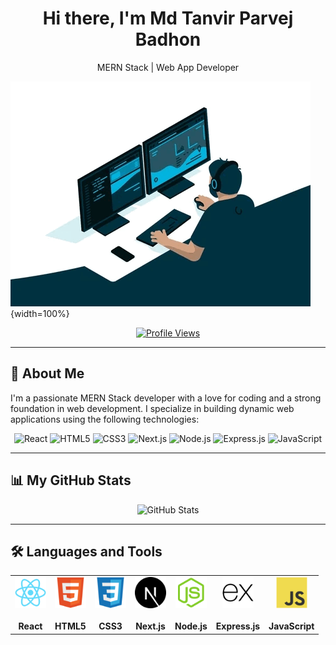 <h1 align="center">Hi there, I'm Md Tanvir Parvej Badhon</h1>
<p align="center">MERN Stack | Web App Developer</p>

![Coding](https://raw.githubusercontent.com/imtanvir/imtanvir/main/ezgif.com-gif-maker.gif){width=100%}

<p align="center">
  <a href="https://github.com/imtanvir"><img src="https://img.shields.io/github/followers/imtanvir?label=Profile%20Views&style=for-the-badge&color=blueviolet" alt="Profile Views"></a>
</p>

---

## 🚀 About Me

I'm a passionate MERN Stack developer with a love for coding and a strong foundation in web development. I specialize in building dynamic web applications using the following technologies:

<p align="center">
  <img src="https://img.shields.io/badge/React-61DAFB?style=for-the-badge&logo=react&logoColor=white" alt="React">
  <img src="https://img.shields.io/badge/HTML5-E34F26?style=for-the-badge&logo=html5&logoColor=white" alt="HTML5">
  <img src="https://img.shields.io/badge/CSS3-1572B6?style=for-the-badge&logo=css3&logoColor=white" alt="CSS3">
  <img src="https://img.shields.io/badge/Next.js-000000?style=for-the-badge&logo=next.js&logoColor=white" alt="Next.js">
  <img src="https://img.shields.io/badge/Node.js-339933?style=for-the-badge&logo=node.js&logoColor=white" alt="Node.js">
  <img src="https://img.shields.io/badge/Express.js-000000?style=for-the-badge&logo=express&logoColor=white" alt="Express.js">
  <img src="https://img.shields.io/badge/JavaScript-F7DF1E?style=for-the-badge&logo=javascript&logoColor=black" alt="JavaScript">
</p>



---

## 📊 My GitHub Stats

<div align="center">
  <img src="https://github-readme-stats.vercel.app/api?username=imtanvir&show_icons=true&theme=dark" alt="GitHub Stats">
</div>

---

## 🛠️ Languages and Tools
<p align="center">
<table>
  <tr>
    <td align="center">
      <img src="https://raw.githubusercontent.com/devicons/devicon/master/icons/react/react-original.svg" alt="React" width="50"/>
      <br/><br/>
      <b>React</b>
    </td>
    <td align="center">
      <img src="https://raw.githubusercontent.com/devicons/devicon/master/icons/html5/html5-original.svg" alt="HTML5" width="50"/>
      <br/><br/>
      <b>HTML5</b>
    </td>
    <td align="center">
      <img src="https://raw.githubusercontent.com/devicons/devicon/master/icons/css3/css3-original.svg" alt="CSS3" width="50"/>
      <br/><br/>
      <b>CSS3</b>
    </td>
    <td align="center">
      <img src="https://raw.githubusercontent.com/devicons/devicon/master/icons/nextjs/nextjs-original.svg" alt="Next.js" width="50"/>
      <br/><br/>
      <b>Next.js</b>
    </td>
    <td align="center">
      <img src="https://raw.githubusercontent.com/devicons/devicon/master/icons/nodejs/nodejs-original.svg" alt="Node.js" width="50"/>
      <br/><br/>
      <b>Node.js</b>
    </td>
    <td align="center">
      <img src="https://raw.githubusercontent.com/devicons/devicon/master/icons/express/express-original.svg" alt="Express.js" width="50"/>
      <br/><br/>
      <b>Express.js</b>
    </td>
    <td align="center">
      <img src="https://raw.githubusercontent.com/devicons/devicon/master/icons/javascript/javascript-original.svg" alt="JavaScript" width="50"/>
      <br/><br/>
      <b>JavaScript</b>
    </td>
  </tr>
</table>
</p>
</div>
